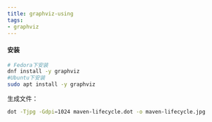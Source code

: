 ```yaml
---
title: graphviz-using
tags:
- graphviz
---
```


#### 安装

```Bash
# Fedora下安装
dnf install -y graphviz
#Ubuntu下安装
sudo apt install -y graphviz
```

<!-- more -->

生成文件：

```Bash
dot -Tjpg -Gdpi=1024 maven-lifecycle.dot -o maven-lifecycle.jpg
```
